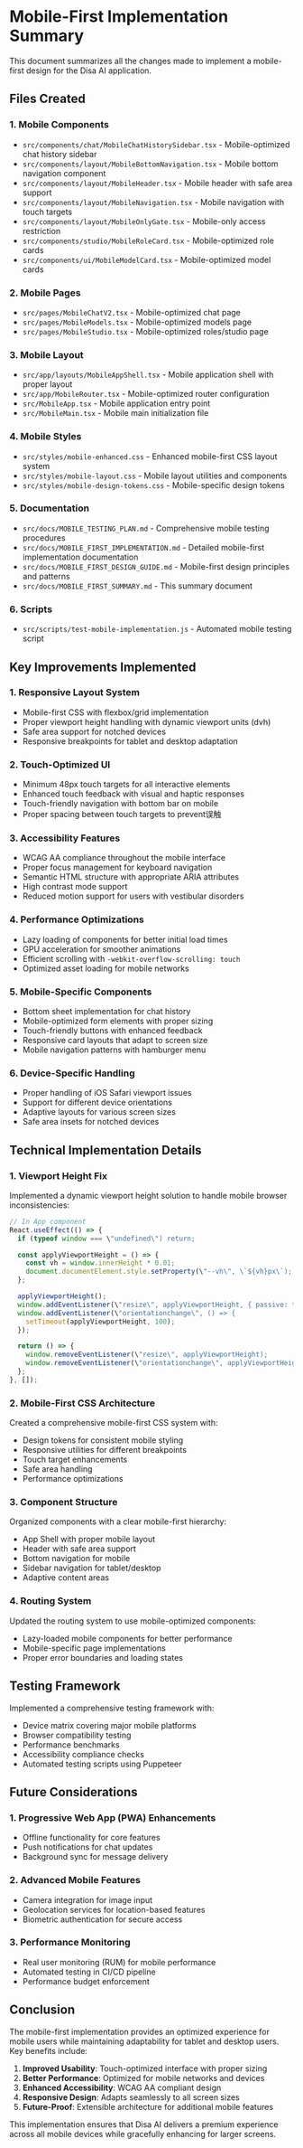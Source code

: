 # Mobile-First Implementation Summary

This document summarizes all the changes made to implement a mobile-first design for the Disa AI application.

## Files Created

### 1. Mobile Components
- `src/components/chat/MobileChatHistorySidebar.tsx` - Mobile-optimized chat history sidebar
- `src/components/layout/MobileBottomNavigation.tsx` - Mobile bottom navigation component
- `src/components/layout/MobileHeader.tsx` - Mobile header with safe area support
- `src/components/layout/MobileNavigation.tsx` - Mobile navigation with touch targets
- `src/components/layout/MobileOnlyGate.tsx` - Mobile-only access restriction
- `src/components/studio/MobileRoleCard.tsx` - Mobile-optimized role cards
- `src/components/ui/MobileModelCard.tsx` - Mobile-optimized model cards

### 2. Mobile Pages
- `src/pages/MobileChatV2.tsx` - Mobile-optimized chat page
- `src/pages/MobileModels.tsx` - Mobile-optimized models page
- `src/pages/MobileStudio.tsx` - Mobile-optimized roles/studio page

### 3. Mobile Layout
- `src/app/layouts/MobileAppShell.tsx` - Mobile application shell with proper layout
- `src/app/MobileRouter.tsx` - Mobile-optimized router configuration
- `src/MobileApp.tsx` - Mobile application entry point
- `src/MobileMain.tsx` - Mobile main initialization file

### 4. Mobile Styles
- `src/styles/mobile-enhanced.css` - Enhanced mobile-first CSS layout system
- `src/styles/mobile-layout.css` - Mobile layout utilities and components
- `src/styles/mobile-design-tokens.css` - Mobile-specific design tokens

### 5. Documentation
- `src/docs/MOBILE_TESTING_PLAN.md` - Comprehensive mobile testing procedures
- `src/docs/MOBILE_FIRST_IMPLEMENTATION.md` - Detailed mobile-first implementation documentation
- `src/docs/MOBILE_FIRST_DESIGN_GUIDE.md` - Mobile-first design principles and patterns
- `src/docs/MOBILE_FIRST_SUMMARY.md` - This summary document

### 6. Scripts
- `src/scripts/test-mobile-implementation.js` - Automated mobile testing script

## Key Improvements Implemented

### 1. Responsive Layout System
- Mobile-first CSS with flexbox/grid implementation
- Proper viewport height handling with dynamic viewport units (dvh)
- Safe area support for notched devices
- Responsive breakpoints for tablet and desktop adaptation

### 2. Touch-Optimized UI
- Minimum 48px touch targets for all interactive elements
- Enhanced touch feedback with visual and haptic responses
- Touch-friendly navigation with bottom bar on mobile
- Proper spacing between touch targets to prevent误触

### 3. Accessibility Features
- WCAG AA compliance throughout the mobile interface
- Proper focus management for keyboard navigation
- Semantic HTML structure with appropriate ARIA attributes
- High contrast mode support
- Reduced motion support for users with vestibular disorders

### 4. Performance Optimizations
- Lazy loading of components for better initial load times
- GPU acceleration for smoother animations
- Efficient scrolling with `-webkit-overflow-scrolling: touch`
- Optimized asset loading for mobile networks

### 5. Mobile-Specific Components
- Bottom sheet implementation for chat history
- Mobile-optimized form elements with proper sizing
- Touch-friendly buttons with enhanced feedback
- Responsive card layouts that adapt to screen size
- Mobile navigation patterns with hamburger menu

### 6. Device-Specific Handling
- Proper handling of iOS Safari viewport issues
- Support for different device orientations
- Adaptive layouts for various screen sizes
- Safe area insets for notched devices

## Technical Implementation Details

### 1. Viewport Height Fix
Implemented a dynamic viewport height solution to handle mobile browser inconsistencies:

```javascript
// In App component
React.useEffect(() => {
  if (typeof window === \"undefined\") return;

  const applyViewportHeight = () => {
    const vh = window.innerHeight * 0.01;
    document.documentElement.style.setProperty(\"--vh\", \`${vh}px\`);
  };

  applyViewportHeight();
  window.addEventListener(\"resize\", applyViewportHeight, { passive: true });
  window.addEventListener(\"orientationchange\", () => {
    setTimeout(applyViewportHeight, 100);
  });

  return () => {
    window.removeEventListener(\"resize\", applyViewportHeight);
    window.removeEventListener(\"orientationchange\", applyViewportHeight);
  };
}, []);
```

### 2. Mobile-First CSS Architecture
Created a comprehensive mobile-first CSS system with:
- Design tokens for consistent mobile styling
- Responsive utilities for different breakpoints
- Touch target enhancements
- Safe area handling
- Performance optimizations

### 3. Component Structure
Organized components with a clear mobile-first hierarchy:
- App Shell with proper mobile layout
- Header with safe area support
- Bottom navigation for mobile
- Sidebar navigation for tablet/desktop
- Adaptive content areas

### 4. Routing System
Updated the routing system to use mobile-optimized components:
- Lazy-loaded mobile components for better performance
- Mobile-specific page implementations
- Proper error boundaries and loading states

## Testing Framework

Implemented a comprehensive testing framework with:
- Device matrix covering major mobile platforms
- Browser compatibility testing
- Performance benchmarks
- Accessibility compliance checks
- Automated testing scripts using Puppeteer

## Future Considerations

### 1. Progressive Web App (PWA) Enhancements
- Offline functionality for core features
- Push notifications for chat updates
- Background sync for message delivery

### 2. Advanced Mobile Features
- Camera integration for image input
- Geolocation services for location-based features
- Biometric authentication for secure access

### 3. Performance Monitoring
- Real user monitoring (RUM) for mobile performance
- Automated testing in CI/CD pipeline
- Performance budget enforcement

## Conclusion

The mobile-first implementation provides an optimized experience for mobile users while maintaining adaptability for tablet and desktop users. Key benefits include:

1. **Improved Usability**: Touch-optimized interface with proper sizing
2. **Better Performance**: Optimized for mobile networks and devices
3. **Enhanced Accessibility**: WCAG AA compliant design
4. **Responsive Design**: Adapts seamlessly to all screen sizes
5. **Future-Proof**: Extensible architecture for additional mobile features

This implementation ensures that Disa AI delivers a premium experience across all mobile devices while gracefully enhancing for larger screens.